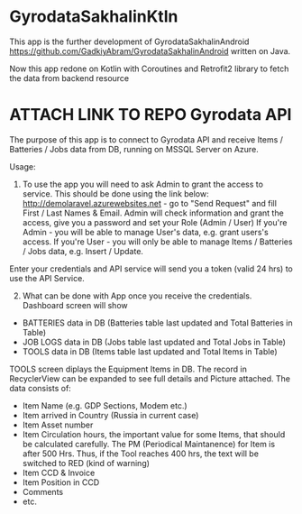 # GyrodataSakhalinKtln

This app is the further development of GyrodataSakhalinAndroid
https://github.com/GadkiyAbram/GyrodataSakhalinAndroid
written on Java.

Now this app redone on Kotlin with Coroutines and Retrofit2 library to fetch the data from backend resource 
# ATTACH LINK TO REPO Gyrodata API

The purpose of this app is to connect to Gyrodata API and receive Items / Batteries / Jobs data from DB, running on MSSQL Server on Azure.

Usage:
1. To use the app you will need to ask Admin to grant the access to service.
This should be done using the link below:
http://demolaravel.azurewebsites.net - go to "Send Request" and fill First / Last Names & Email. Admin will check information and grant the access, give you a password and set your Role (Admin / User)
If you're Admin - you will be able to manage User's data, e.g. grant users's access.
If you're User - you will only be able to manage Items / Batteries / Jobs data, e.g. Insert / Update.

Enter your credentials and API service will send you a token (valid 24 hrs) to use the API Service.

2. What can be done with App once you receive the credentials.
Dashboard screen will show 
  - BATTERIES data in DB (Batteries table last updated and Total Batteries in Table)
  - JOB LOGS data in DB (Jobs table last updated and Total Jobs in Table)
  - TOOLS data in DB (Items table last updated and Total Items in Table)
  
TOOLS screen diplays the Equipment Items in DB. The record in RecyclerView can be expanded to see full details and Picture attached.
The data consists of: 
  - Item Name (e.g. GDP Sections, Modem etc.)
  - Item arrived in Country (Russia in current case)
  - Item Asset number
  - Item Circulation hours, the important value for some Items, that should be calculated carefully. The PM (Periodical Maintanence) for Item is after 500 Hrs.
    Thus, if the Tool reaches 400 hrs, the text will be switched to RED (kind of warning)
  - Item CCD & Invoice
  - Item Position in CCD
  - Comments
  - etc.

